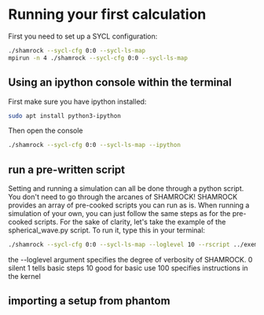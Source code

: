 # Running your first calculation
First you need to set up a SYCL configuration:

```bash
./shamrock --sycl-cfg 0:0 --sycl-ls-map
mpirun -n 4 ./shamrock --sycl-cfg 0:0 --sycl-ls-map
```
## Using an ipython console within the terminal

First make sure you have ipython installed:
```bash
sudo apt install python3-ipython
```
Then open the console

```bash
./shamrock --sycl-cfg 0:0 --sycl-ls-map --ipython
```
## run a pre-written script
Setting and running a simulation can all be done through a python script. You don't need to go through the arcanes of SHAMROCK! 
SHAMROCK provides an array of pre-cooked scripts you can run as is. When running a simulation of your own, you can just follow the same steps as for the pre-cooked scripts.
For the sake of clarity, let's take the example of the spherical_wave.py script. To run it, type this in your terminal:

```bash
./shamrock --sycl-cfg 0:0 --sycl-ls-map --loglevel 10 --rscript ../exemples/spherical_wave.py 
```
the --loglevel argument specifies the degree of verbosity of SHAMROCK.
0 silent
1 tells basic steps
10 good for basic use
100 specifies instructions in the kernel

## importing a setup from phantom








